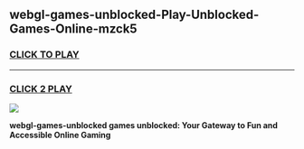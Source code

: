 
## webgl-games-unblocked-Play-Unblocked-Games-Online-mzck5
<h3>
<a href="https://premium76.site?title=webgl-games-unblocked&ref=24A">CLICK TO PLAY</a></h3>
<hr>

<h3>
<a href="https://premium76.site?title=webgl-games-unblocked&ref=24A">CLICK 2 PLAY</a>
  
</h3>

<a href="https://premium76.site?title=webgl-games-unblocked&ref=24A"><img src="https://clearcache.store/games.png"></a>


**webgl-games-unblocked games unblocked: Your Gateway to Fun and Accessible Online Gaming**
